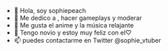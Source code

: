 - 👋 Hola, soy sophiepeach 
- 👀 Me dedico a , hacer gameplays y moderar
- 🌱 Me gusta el anime y la música relajante
- 💞️ Tengo novio y estoy muy feliz con el♡
- 📫 puedes contactarme en Twitter @sophie_vtuber

<!---
Sophiepeachdc/Sophiepeachdc is a ✨ special ✨ repository because its `README.md` (this file) appears on your GitHub profile.
You can click the Preview link to take a look at your changes.
--->
